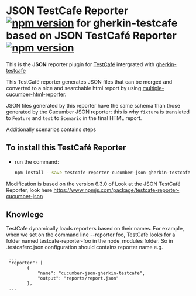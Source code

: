 # JSON TestCafe Reporter [![npm version](https://img.shields.io/npm/v/testcafe-reporter-cucumber-json.svg)](https://www.npmjs.com/package/testcafe-reporter-cucumber-json-gherkin-testcafe) for gherkin-testcafe based on JSON TestCafé Reporter [![npm version](https://img.shields.io/npm/v/testcafe-reporter-cucumber-json.svg)](https://www.npmjs.com/package/testcafe-reporter-cucumber-json)

This is the **JSON** reporter plugin for [TestCafé](http://devexpress.github.io/testcafe) intergrated with [gherkin-testcafe](https://www.npmjs.com/package/gherkin-testcafe)

This TestCafé reporter generates JSON files that can be merged and converted to a nice and searchable html report by using [multiple-cucumber-html-reporter](https://github.com/wswebcreation/multiple-cucumber-html-reporter).

JSON files generated by this reporter have the same schema than those generated by the Cucumber JSON reporter: this is why `fixture` is translated to `Feature` and `test` to `Scenario` in the final HTML report.

Additionally scenarios contains steps

## To install this TestCafé Reporter

- run the command:

  ```sh
  npm install --save testcafe-reporter-cucumber-json-gherkin-testcafe
  ```

Modification is based on the version 6.3.0 of Look at the JSON TestCafé Reporter, look here https://www.npmjs.com/package/testcafe-reporter-cucumber-json

## Knowlege

TestCafe dynamically loads reporters based on their names. For example, when we set on the command line --reporter foo, TestCafe looks for a folder named testcafe-reporter-foo in the node_modules folder. So in .testcaferc.json configuration should contains reporter name e.g. 
```
 ...
 "reporter": [
        {
            "name": "cucumber-json-gherkin-testcafe",
            "output": "reports/report.json"
        },
 ...
```